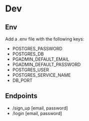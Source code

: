 # Dev
## Env
Add a .env file with the following keys:
+ POSTGRES_PASSWORD
+ POSTGRES_DB
+ PGADMIN_DEFAULT_EMAIL
+ PGADMIN_DEFAULT_PASSWORD
+ POSTGRES_USER
+ POSTGRES_SERVICE_NAME
+ DB_PORT

## Endpoints
- /sign_up [email, password]
- /login [email, password]